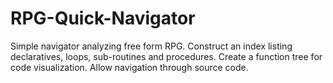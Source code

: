 # RPG-Quick-Navigator
Simple navigator analyzing free form RPG. Construct an index listing declaratives, loops, sub-routines and procedures. Create a function tree for code visualization. Allow navigation through source code.
